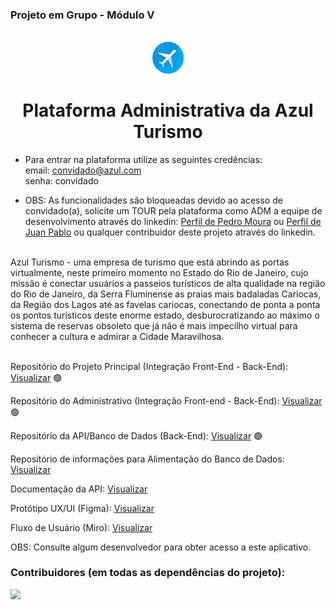 ### Projeto em Grupo - Módulo V 
<br/>

<div align="center">
  <img src="./public/azul.png" width="10%" /> <h1>Plataforma Administrativa da Azul Turismo</h1>
</div>

- Para entrar na plataforma utilize as seguintes credências:</br>
  email: convidado@azul.com</br>
  senha: convidado</br>
  
 - OBS: As funcionalidades são bloqueadas devido ao acesso de convidado(a), solicite um TOUR pela plataforma como ADM a equipe de desenvolvimento através do linkedin: <a href="https://www.linkedin.com/in/pedro-lucas-moura/">Perfil de Pedro Moura</a> ou <a href="https://www.linkedin.com/in/juan-pablo-urgelles-pelier-b18489237/">Perfil de Juan Pablo</a> ou qualquer contribuidor deste projeto através do linkedin. 

<br/>
Azul Turismo - uma empresa de turismo que está abrindo as portas virtualmente, neste primeiro momento no Estado do Rio de Janeiro, 
cujo missão é conectar usuários a passeios turísticos de alta qualidade na região do Rio de Janeiro, da Serra Fluminense as praias 
mais badaladas Cariocas, da Região dos Lagos até as favelas cariocas, conectando de ponta a ponta os pontos turísticos deste enorme 
estado, desburocratizando ao máximo o sistema de reservas obsoleto que já não é mais impecílho virtual para conhecer a cultura e admirar a Cidade Maravilhosa.<br/>
<br/>

Repositório do Projeto Principal (Integração Front-End - Back-End): <a href="https://github.com/plfmoura/SquadProject-AzulTurismo">Visualizar</a> 🟢

Repositório do Administrativo (Integração Front-end - Back-End): <a href="https://github.com/plfmoura/SquadProject-AdminAzulTurismo">Visualizar</a> 🟢

Repositório da API/Banco de Dados (Back-End): <a href="https://github.com/Juanpi92/tourism_api">Visualizar</a> 🟢

Repositório de informações para Alimentação do Banco de Dados: <a href="https://github.com/Juanpi92/criativos-produtos-api">Visualizar</a>

Documentação da API: <a href="https://tourismapi.herokuapp.com/#update-one-product">Visualizar</a> 

Protótipo UX/UI (Figma): <a href="https://www.figma.com/file/yqOtcjypEdqI93c2w0t4SW/Tourism-App?node-id=0%3A1&t=WTkxgYmm0jdTD0tc-1">Visualizar</a> 

Fluxo de Usuário (Miro): <a href="https://miro.com/app/board/uXjVPmKHg_o=/?share_link_id=599769016089">Visualizar</a> 

OBS: Consulte algum desenvolvedor para obter acesso a este aplicativo.

### Contribuidores (em todas as dependências do projeto): 

<a href="https://github.com/plfmoura/SquadProject-azulTurismo/graphs/contributors" width="100%">
  <img src="https://contrib.rocks/image?repo=plfmoura/SquadProject-azulTurismo" width="40%"/>
</a>
